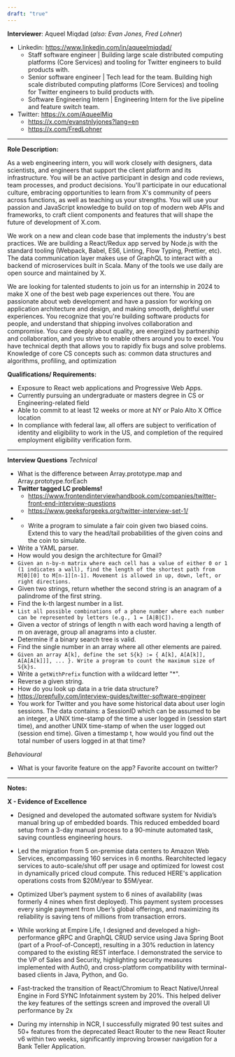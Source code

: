 ```yaml
---
draft: "true"
---
```

**Interviewer**: Aqueel Miqdad (*also: Evan Jones, Fred Lohner*)
- Linkedin: https://www.linkedin.com/in/aqueelmiqdad/
	- Staff software engineer | Building large scale distributed computing platforms (Core Services) and tooling for Twitter engineers to build products with.
	- Senior software engineer | Tech lead for the team. Building high scale distributed computing platforms (Core Services) and tooling for Twitter engineers to build products with.
	- Software Engineering Intern | Engineering Intern for the live pipeline and feature switch team.
- Twitter: https://x.com/AqueelMiq
	- https://x.com/evanstnlyjones?lang=en
	- https://x.com/FredLohner

---
**Role Description:**

As a web engineering intern, you will work closely with designers, data scientists, and engineers that support the client platform and its infrastructure. You will be an active participant in design and code reviews, team processes, and product decisions. You'll participate in our educational culture, embracing opportunities to learn from X's community of peers across functions, as well as teaching us your strengths. You will use your passion and JavaScript knowledge to build on top of modern web APIs and frameworks, to craft client components and features that will shape the future of development of X.com.

We work on a new and clean code base that implements the industry's best practices. We are building a React/Redux app served by Node.js with the standard tooling (Webpack, Babel, ES6, Linting, Flow Typing, Prettier, etc). The data communication layer makes use of GraphQL to interact with a backend of microservices built in Scala. Many of the tools we use daily are open source and maintained by X.

We are looking for talented students to join us for an internship in 2024 to make X one of the best web page experiences out there. You are passionate about web development and have a passion for working on application architecture and design, and making smooth, delightful user experiences. You recognize that you're building software products for people, and understand that shipping involves collaboration and compromise. You care deeply about quality, are energized by partnership and collaboration, and you strive to enable others around you to excel. You have technical depth that allows you to rapidly fix bugs and solve problems. Knowledge of core CS concepts such as: common data structures and algorithms, profiling, and optimization

**Qualifications/ Requirements:**  
- Exposure to React web applications and Progressive Web Apps.  
- Currently pursuing an undergraduate or masters degree in CS or Engineering-related field  
- Able to commit to at least 12 weeks or more at NY or Palo Alto X Office location  
- In compliance with federal law, all offers are subject to verification of identity and eligibility to work in the US, and completion of the required employment eligibility verification form.

---
**Interview Questions**
*Technical*
- What is the difference between Array.prototype.map and Array.prototype.forEach
- **Twitter tagged LC problems!**
	- https://www.frontendinterviewhandbook.com/companies/twitter-front-end-interview-questions
	- https://www.geeksforgeeks.org/twitter-interview-set-1/
- - Write a program to simulate a fair coin given two biased coins. Extend this to vary the head/tail probabilities of the given coins and the coin to simulate.
- Write a YAML parser.
- How would you design the architecture for Gmail?
- `Given an n-by-n matrix where each cell has a value of either 0 or 1 (1 indicates a wall), find the length of the shortest path from M[0][0] to M[n-1][n-1]. Movement is allowed in up, down, left, or right directions.`
- Given two strings, return whether the second string is an anagram of a palindrome of the first string.
- Find the k-th largest number in a list.
- `List all possible combinations of a phone number where each number can be represented by letters (e.g., 1 = [A|B|C]).`
- Given a vector of strings of length n with each word having a length of m on average, group all anagrams into a cluster.
- Determine if a binary search tree is valid.
- Find the single number in an array where all other elements are paired.
- `Given an array A[k], define the set S{k} := { A[k], A[A[k]], A[A[A[k]]], ... }. Write a program to count the maximum size of S{k}s.`
- Write a `getWithPrefix` function with a wildcard letter "*".
- Reverse a given string.
- How do you look up data in a trie data structure?
- https://prepfully.com/interview-guides/twitter-software-engineer
- You work for Twitter and you have some historical data about user login sessions. The data contains: a SessionID which can be assumed to be an integer, a UNIX time-stamp of the time a user logged in (session start time), and another UNIX time-stamp of when the user logged out (session end time).  Given a timestamp t, how would you find out the total number of users logged in at that time?

*Behavioural*
- What is your favorite feature on the app? Favorite account on twitter?

---
**Notes:**

**X - Evidence of Excellence**

- Designed and developed the automated software system for Nvidia’s manual bring up of embedded boards. This reduced embedded board setup from a 3-day manual process to a 90-minute automated task, saving countless engineering hours.
- Led the migration from 5 on-premise data centers to Amazon Web Services, encompassing 160 services in 6 months. Rearchitected legacy services to auto-scale/shut off per usage and optimized for lowest cost in dynamically priced cloud compute. This reduced HERE's application operations costs from $20M/year to $5M/year.
- Optimized Uber’s payment system to 6 nines of availability (was formerly 4 nines when first deployed). This payment system processes every single payment from Uber’s global offerings, and maximizing its reliability is saving tens of millions from transaction errors.

- While working at Empire Life, I designed and developed a high-performance gRPC and GraphQL CRUD service using Java Spring Boot (part of a Proof-of-Concept), resulting in a 30% reduction in latency compared to the existing REST interface. I demonstrated the service to the VP of Sales and Security, highlighting security measures implemented with Auth0, and cross-platform compatibility with terminal-based clients in Java, Python, and Go.
- Fast-tracked the transition of React/Chromium to React Native/Unreal Engine in Ford SYNC Infotainment system by 20%. This helped deliver the key features of the settings screen and improved the overall UI performance by 2x
- During my internship in NCR, I successfully migrated 90 test suites and 50+ features from the deprecated React Router to the new React Router v6 within two weeks, significantly improving browser navigation for a Bank Teller Application.
